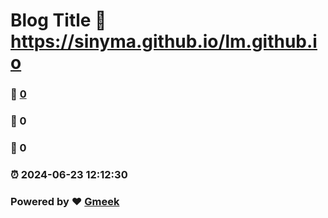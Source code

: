 # Blog Title :link: https://sinyma.github.io/lm.github.io 
### :page_facing_up: [0](https://sinyma.github.io/lm.github.io/tag.html) 
### :speech_balloon: 0 
### :hibiscus: 0 
### :alarm_clock: 2024-06-23 12:12:30 
### Powered by :heart: [Gmeek](https://github.com/Meekdai/Gmeek)
